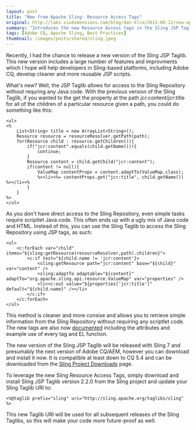 ```yaml
---
layout: post
title: "New from Apache Sling: Resource Access Tags"
original: http://labs.sixdimensions.com/blog/dan-klco/2013-08-12/new-apache-sling-resource-access-tags
summary: "Introduces the new Resource Access tags in the Sling JSP Taglib"
tags: [Adobe CQ, Apache Sling, Best Practices]
thumbnail: /images/posts/shared/sling.jpeg
---
```


Recently, I had the chance to release a new version of the Sling JSP Taglib.  This new version includes a large number of features and improvments which I hope will help developers in Sling-based platforms, including Adobe CQ, develop cleaner and more reusable JSP scripts.  

What's new? Well, the JSP Taglib allows for access to the Sling Repository without requring any Java code.  With the previous version of the Sling Taglib, if you wanted to the get the property at the path jcr:content/jcr:title for all of the children of a particular resource given a path, you could do something like this:

	<ul>
	<%
		List<String> title = new ArrayList<String>();
		Resource resource = resourceResolver.getPath(path);
		for(Resource child : resource.getChildren()){
			if("jcr:content".equals(child.getName())){
				continue;
			}
			Resource content = child.getChild("jcr:content");
			if(content != null){
				ValueMap contentProps = content.adaptTo(ValueMap.class);
				%><li><%= contentProps.get("jcr:title", child.getName()) %></li><%
			}
		}
	%>
	</ul>
     
As you don't have direct access to the Sling Repository, even simple tasks require scriptlet Java code.  This often ends up with a ugly mix of Java code and HTML.  Instead of this, you can use the Sling Taglib to access the Sling Repository using JSP tags, as such:

	<ul>
		<c:forEach var="child" items="${sling:getResource(resourceResolver,path).children}">
			<c:if test="${child.name != 'jcr:content'}>
				<sling:getResource path="jcr:content" base="${child}" var="content" />
				<sling:adaptTo adaptable="${content}" adaptTo="org.apache.sling.api.resource.ValueMap" var="properties" />
				<li><c:out value="${properties['jcr:title']" default="${child.name}" /></li>
			</c:if>
		</c:forEach>
	</ul>

This method is cleaner and more consise and allows you to retrieve simple information from the Sling Repository without requiring any scriptlet code.  The new tags are also now [documented](http://sling.apache.org/documentation/bundles/sling-scripting-jsp-taglib.html) including the attributes and example use of every tag and EL function. 

The new version of the Sling JSP Taglib will be released with Sling 7 and presumably the next version of Adobe CQ/AEM, however you can download and install it now.  It is compatible at least down to CQ 5.4 and can be downloaded from the [Sling Project Downloads](http://sling.apache.org/downloads.cgi) page.

To leverage the new Sling Resource Access Tags, simply download and install Sling JSP Taglib version 2.2.0 from the Sling project and update your Sling Taglib URI to:

	<%@taglib prefix="sling" uri="http://sling.apache.org/taglibs/sling" %>
	
This new Taglib URI will be used for all subsequent releases of the Sling Taglibs, so this will make your code more future-proof as well.
